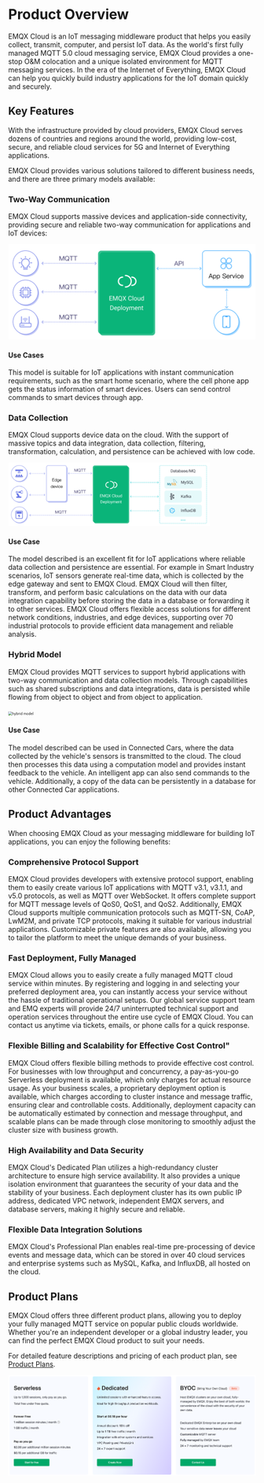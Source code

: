 # Product Overview

EMQX Cloud is an IoT messaging middleware product that helps you easily collect, transmit, computer, and persist IoT data. As the world's first fully managed MQTT 5.0 cloud messaging service, EMQX Cloud provides a one-stop O&M colocation and a unique isolated environment for MQTT messaging services. In the era of the Internet of Everything, EMQX Cloud can help you quickly build industry applications for the IoT domain quickly and securely.

## Key Features 

With the infrastructure provided by cloud providers, EMQX Cloud serves dozens of countries and regions around the world, providing low-cost, secure, and reliable cloud services for 5G and Internet of Everything applications.

EMQX Cloud provides various solutions tailored to different business needs, and there are three primary models available:

### Two-Way Communication

EMQX Cloud supports massive devices and application-side connectivity, providing secure and reliable two-way communication for applications and IoT devices:

<img src="./_assets/model_1.png" alt="two-way-communication" style="zoom:50%;" />

#### Use Cases

This model is suitable for IoT applications with instant communication requirements, such as the smart home scenario, where the cell phone app gets the status information of smart devices. Users can send control commands to smart devices through app. 

### Data Collection

EMQX Cloud supports device data on the cloud. With the support of massive topics and data integration, data collection, filtering, transformation, calculation, and persistence can be achieved with low code.

<img src="./_assets/model_2.png" alt="emqx_cloud_model_2" style="zoom: 40%;" />

#### Use Case

The model described is an excellent fit for IoT applications where reliable data collection and persistence are essential. For example in Smart Industry scenarios, IoT sensors generate real-time data, which is collected by the edge gateway and sent to EMQX Cloud. EMQX Cloud will then filter, transform, and perform basic calculations on the data with our data integration capability before storing the data in a database or forwarding it to other services.  EMQX Cloud offers flexible access solutions for different network conditions, industries, and edge devices, supporting over 70 industrial protocols to provide efficient data management and reliable analysis.

### Hybrid Model

EMQX Cloud provides MQTT services to support hybrid applications with two-way communication and data collection models. Through capabilities such as shared subscriptions and data integrations, data is persisted while flowing from object to object and from object to application.

<img src="./_assets/hybrid_model.png" alt="hybrid model" style="zoom:50%;" />

#### Use Case

The model described can be used in Connected Cars, where the data collected by the vehicle's sensors is transmitted to the cloud. The cloud then processes this data using a computation model and provides instant feedback to the vehicle. An intelligent app can also send commands to the vehicle. Additionally, a copy of the data can be persistently in a database for other Connected Car applications.

## Product Advantages

When choosing EMQX Cloud as your messaging middleware for building IoT applications, you can enjoy the following benefits:

### Comprehensive Protocol Support

EMQX Cloud provides developers with extensive protocol support, enabling them to easily create various IoT applications with MQTT v3.1, v3.1.1, and v5.0 protocols, as well as MQTT over WebSocket. It offers complete support for MQTT message levels of QoS0, QoS1, and QoS2. Additionally, EMQX Cloud supports multiple communication protocols such as MQTT-SN, CoAP, LwM2M, and private TCP protocols, making it suitable for various industrial applications. Customizable private features are also available, allowing you to tailor the platform to meet the unique demands of your business.

### Fast Deployment, Fully Managed

EMQX Cloud allows you to easily create a fully managed MQTT cloud service within minutes. By registering and logging in and selecting your preferred deployment area, you can instantly access your service without the hassle of traditional operational setups. Our global service support team and EMQ experts will provide 24/7 uninterrupted technical support and operation services throughout the entire use cycle of EMQX Cloud. You can contact us anytime via tickets, emails, or phone calls for a quick response.

### Flexible Billing and Scalability for Effective Cost Control"

EMQX Cloud offers flexible billing methods to provide effective cost control. For businesses with low throughput and concurrency, a pay-as-you-go Serverless deployment is available, which only charges for actual resource usage. As your business scales, a proprietary deployment option is available, which charges according to cluster instance and message traffic, ensuring clear and controllable costs. Additionally, deployment capacity can be automatically estimated by connection and message throughput, and scalable plans can be made through close monitoring to smoothly adjust the cluster size with business growth.

### High Availability and Data Security

EMQX Cloud's Dedicated Plan utilizes a high-redundancy cluster architecture to ensure high service availability. It also provides a unique isolation environment that guarantees the security of your data and the stability of your business. Each deployment cluster has its own public IP address, dedicated VPC network, independent EMQX servers, and database servers, making it highly secure and reliable.

### Flexible Data Integration Solutions

EMQX Cloud's Professional Plan enables real-time pre-processing of device events and message data, which can be stored in over 40 cloud services and enterprise systems such as MySQL, Kafka, and InfluxDB, all hosted on the cloud.

## Product Plans

EMQX Cloud offers three different product plans, allowing you to deploy your fully managed MQTT service on popular public clouds worldwide. Whether you're an independent developer or a global industry leader, you can find the perfect EMQX Cloud product to suit your needs.

For detailed feature descriptions and pricing of each product plan, see [Product Plans](./price/plans.md).

![emqx_cloud_product](./_assets/product_edition.png)

